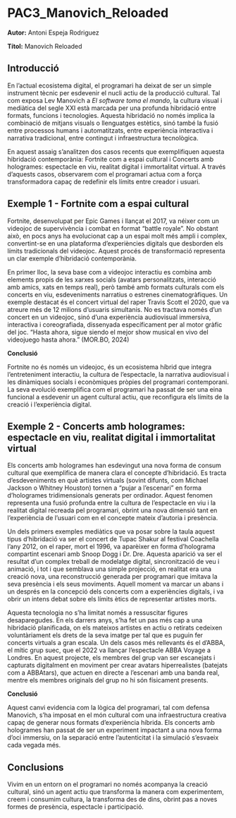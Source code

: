 # PAC3_Manovich_Reloaded
**Autor:** Antoni Espeja Rodriguez 

**Títol:** Manovich Reloaded

## Introducció
En l’actual ecosistema digital, el programari ha deixat de ser un simple instrument tècnic per esdevenir el nucli actiu de la producció cultural. Tal com exposa Lev Manovich a *El software toma el mando*, la cultura visual i mediàtica del segle XXI està marcada per una profunda hibridació entre formats, funcions i tecnologies. Aquesta hibridació no només implica la combinació de mitjans visuals o llenguatges estètics, sinó també la fusió entre processos humans i automatitzats, entre experiència interactiva i narrativa tradicional, entre contingut i infraestructura tecnològica.

En aquest assaig s’analitzen dos casos recents que exemplifiquen aquesta hibridació contemporània: Fortnite com a espai cultural i Concerts amb hologrames: espectacle en viu, realitat digital i immortalitat virtual. A través d’aquests casos, observarem com el programari actua com a força transformadora capaç de redefinir els límits entre creador i usuari.

## Exemple 1 - Fortnite com a espai cultural
Fortnite, desenvolupat per Epic Games i llançat el 2017, va néixer com un videojoc de supervivència i combat en format “battle royale”. No obstant això, en pocs anys ha evolucionat cap a un espai molt més ampli i complex, convertint-se en una plataforma d’experiències digitals que desborden els límits tradicionals del videojoc. Aquest procés de transformació representa un clar exemple d’hibridació contemporània.

En primer lloc, la seva base com a videojoc interactiu es combina amb elements propis de les xarxes socials (avatars personalitzats, interacció amb amics, xats en temps real), però també amb formats culturals com els concerts en viu, esdeveniments narratius o estrenes cinematogràfiques. Un exemple destacat és el concert virtual del raper Travis Scott el 2020, que va atreure més de 12 milions d’usuaris simultanis. No es tractava només d’un concert en un videojoc, sinó d’una experiència audiovisual immersiva, interactiva i coreografiada, dissenyada específicament per al motor gràfic del joc. “Hasta ahora, sigue siendo el mejor show musical en vivo del videojuego hasta ahora.” (MOR.BO, 2024)

**Conclusió**

Fortnite no és només un videojoc, és un ecosistema híbrid que integra l’entreteniment interactiu, la cultura de l’espectacle, la narrativa audiovisual i les dinàmiques socials i econòmiques pròpies del programari contemporani. La seva evolució exemplifica com el programari ha passat de ser una eina funcional a esdevenir un agent cultural actiu, que reconfigura els límits de la creació i l’experiència digital.


## Exemple 2 - Concerts amb hologrames: espectacle en viu, realitat digital i immortalitat virtual

Els concerts amb hologrames han esdevingut una nova forma de consum cultural que exemplifica de manera clara el concepte d’hibridació. Es tracta d’esdeveniments en què artistes virtuals (sovint difunts, com Michael Jackson o Whitney Houston) tornen a “pujar a l’escenari” en forma d’hologrames tridimensionals generats per ordinador. Aquest fenomen representa una fusió profunda entre la cultura de l’espectacle en viu i la realitat digital recreada pel programari, obrint una nova dimensió tant en l’experiència de l’usuari com en el concepte mateix d’autoria i presència.

Un dels primers exemples mediàtics que va posar sobre la taula aquest tipus d’hibridació va ser el concert de Tupac Shakur al festival Coachella l’any 2012, on el raper, mort el 1996, va aparèixer en forma d’holograma compartint escenari amb Snoop Dogg i Dr. Dre. Aquesta aparició va ser el resultat d’un complex treball de modelatge digital, sincronització de veu i animació, i tot i que semblava una simple projecció, en realitat era una creació nova, una reconstrucció generada per programari que imitava la seva presència i els seus moviments. Aquell moment va marcar un abans i un després en la concepció dels concerts com a experiències digitals, i va obrir un intens debat sobre els límits ètics de representar artistes morts.

Aquesta tecnologia no s’ha limitat només a ressuscitar figures desaparegudes. En els darrers anys, s’ha fet un pas més cap a una hibridació planificada, on els mateixos artistes en actiu o retirats cedeixen voluntàriament els drets de la seva imatge per tal que es puguin fer concerts virtuals a gran escala. Un dels casos més rellevants és el d’ABBA, el mític grup suec, que el 2022 va llançar l’espectacle ABBA Voyage a Londres. En aquest projecte, els membres del grup van ser escanejats i capturats digitalment en moviment per crear avatars hiperrealistes (batejats com a ABBAtars), que actuen en directe a l’escenari amb una banda real, mentre els membres originals del grup no hi són físicament presents.

**Conclusió**

Aquest canvi evidencia com la lògica del programari, tal com defensa Manovich, s’ha imposat en el món cultural com una infraestructura creativa capaç de generar nous formats d’experiència híbrida. Els concerts amb hologrames han passat de ser un experiment impactant a una nova forma d’oci immersiu, on la separació entre l’autenticitat i la simulació s’esvaeix cada vegada més.

## Conclusions

Vivim en un entorn on el programari no només acompanya la creació cultural, sinó un agent actiu que transforma la manera com experimentem, creem i consumim cultura, la transforma des de dins, obrint pas a noves formes de presència, espectacle i participació. 
